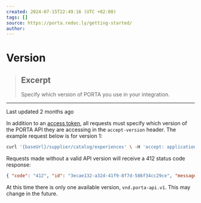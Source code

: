 ```yaml
---
created: 2024-07-15T22:49:16 (UTC +02:00)
tags: []
source: https://porta.redoc.ly/getting-started/
author: 
---
```


# Version

> ## Excerpt
> Specify which version of PORTA you use in your integration.

---
Last updated 2 months ago

In addition to an [access token][1], all requests must specify which version of the PORTA API they are accessing in the `accept-version` header. The example request below is for version 1:

```bash
curl '{baseUrl}/supplier/catalog/experiences' \ -H 'accept: application/json' \ -H 'accept-version: vnd.porta-api.v1' \ -H 'Authorization: Bearer {accessToken}'
```

Requests made without a valid API version will receive a 412 status code response:

```json
{ "code": "412", "id": "3ecae132-a32d-41f9-8f7d-586f34cc29ce", "message": "Missing accept-version header." }
```

At this time there is only one available version, `vnd.porta-api.v1`. This may change in the future.

[1]: https://porta.redoc.ly/getting-started/authentication/
